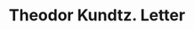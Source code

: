 ---
doi: 10.7916/D8C267GK
date_other: '1912'
date_other_textual: '1912'
form: correspondence
genre:
- Letters (correspondence)
name:
- Theodor Kundtz
object_in_context_url: https://biggert.cul.columbia.edu/items/view/ave_biggert_00460
subject_hierarchical_geographic:
- Boston, Massachusetts, United States
subject_name:
- Theodor Kundtz
title: Theodor Kundtz. Letter
sort_title: Theodor Kundtz. Letter
call_number: ave_biggert_00460
coordinates:
- 42.35805555555556,-71.06361111111111
pid: ave_biggert_00460
identifiers: ave_biggert_00460
thumbnail: https://derivativo-3.library.columbia.edu/iiif/2/ldpd:344111/full/!256,256/0/native.jpg
permalink: /biggert/ave_biggert_00460/
layout: iiif-image-page
---